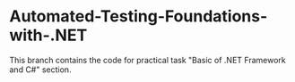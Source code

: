 # Automated-Testing-Foundations-with-.NET

This branch contains the code for practical task "Basic of .NET Framework and C#" section.

